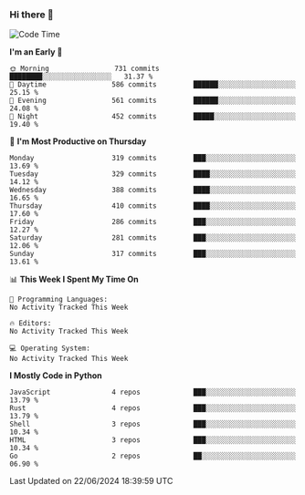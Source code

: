 ### Hi there 👋
<!--START_SECTION:waka-->
![Code Time](http://img.shields.io/badge/Code%20Time-331%20hrs%208%20mins-blue)

**I'm an Early 🐤** 

```text
🌞 Morning                731 commits         ████████░░░░░░░░░░░░░░░░░   31.37 % 
🌆 Daytime                586 commits         ██████░░░░░░░░░░░░░░░░░░░   25.15 % 
🌃 Evening                561 commits         ██████░░░░░░░░░░░░░░░░░░░   24.08 % 
🌙 Night                  452 commits         █████░░░░░░░░░░░░░░░░░░░░   19.40 % 
```
📅 **I'm Most Productive on Thursday** 

```text
Monday                   319 commits         ███░░░░░░░░░░░░░░░░░░░░░░   13.69 % 
Tuesday                  329 commits         ████░░░░░░░░░░░░░░░░░░░░░   14.12 % 
Wednesday                388 commits         ████░░░░░░░░░░░░░░░░░░░░░   16.65 % 
Thursday                 410 commits         ████░░░░░░░░░░░░░░░░░░░░░   17.60 % 
Friday                   286 commits         ███░░░░░░░░░░░░░░░░░░░░░░   12.27 % 
Saturday                 281 commits         ███░░░░░░░░░░░░░░░░░░░░░░   12.06 % 
Sunday                   317 commits         ███░░░░░░░░░░░░░░░░░░░░░░   13.61 % 
```


📊 **This Week I Spent My Time On** 

```text
💬 Programming Languages: 
No Activity Tracked This Week

🔥 Editors: 
No Activity Tracked This Week

💻 Operating System: 
No Activity Tracked This Week
```

**I Mostly Code in Python** 

```text
JavaScript               4 repos             ███░░░░░░░░░░░░░░░░░░░░░░   13.79 % 
Rust                     4 repos             ███░░░░░░░░░░░░░░░░░░░░░░   13.79 % 
Shell                    3 repos             ███░░░░░░░░░░░░░░░░░░░░░░   10.34 % 
HTML                     3 repos             ███░░░░░░░░░░░░░░░░░░░░░░   10.34 % 
Go                       2 repos             ██░░░░░░░░░░░░░░░░░░░░░░░   06.90 % 
```




 Last Updated on 22/06/2024 18:39:59 UTC
<!--END_SECTION:waka-->

<!--
**YoganshSharma/YoganshSharma** is a ✨ _special_ ✨ repository because its `README.md` (this file) appears on your GitHub profile.

Here are some ideas to get you started:

- 🔭 I’m currently working on ...
- 🌱 I’m currently learning ...
- 👯 I’m looking to collaborate on ...
- 🤔 I’m looking for help with ...
- 💬 Ask me about ...
- 📫 How to reach me: ...
- 😄 Pronouns: ...
- ⚡ Fun fact: ...
-->
